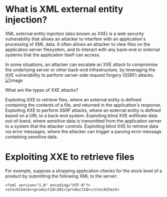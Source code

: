 # What is XML external entity injection?
XML external entity injection (also known as XXE) is a web security vulnerability that allows an attacker to interfere with an application's processing of XML data. It often allows an attacker to view files on the application server filesystem, and to interact with any back-end or external systems that the application itself can access.

In some situations, an attacker can escalate an XXE attack to compromise the underlying server or other back-end infrastructure, by leveraging the XXE vulnerability to perform server-side request forgery (SSRF) attacks.
![image](https://github.com/offensivecyber03/PortSwigger/assets/71892943/a5bdd806-6272-4080-a8ca-2032757e18e7)

What are the types of XXE attacks?

Exploiting XXE to retrieve files, where an external entity is defined containing the contents of a file, and returned in the application's response.
Exploiting XXE to perform SSRF attacks, where an external entity is defined based on a URL to a back-end system.
Exploiting blind XXE exfiltrate data out-of-band, where sensitive data is transmitted from the application server to a system that the attacker controls.
Exploiting blind XXE to retrieve data via error messages, where the attacker can trigger a parsing error message containing sensitive data.

# Exploiting XXE to retrieve files

For example, suppose a shopping application checks for the stock level of a product by submitting the following XML to the server:
```
<?xml version="1.0" encoding="UTF-8"?>
<stockCheck><productId>381</productId></stockCheck>
```
